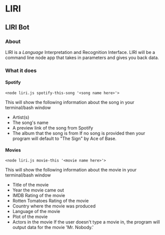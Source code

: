 # LIRI
## LIRI Bot

### About
LIRI is a *Language* Interpretation and Recognition Interface. LIRI will be a command line node app that takes in parameters and gives you back data.

### What it does

#### Spotify
`<node liri.js spotify-this-song '<song name here>'>`

This will show the following information about the song in your terminal/bash window
* Artist(s)
* The song's name
* A preview link of the song from Spotify
* The album that the song is from
If no song is provided then your program will default to "The Sign" by Ace of Base.

#### Movies
`<node liri.js movie-this '<movie name here>'>`

This will show the following information about the movie in your terminal/bash window
* Title of the movie
* Year the movie came out
* IMDB Rating of the movie
* Rotten Tomatoes Rating of the movie
* Country where the movie was produced
* Language of the movie
* Plot of the movie
* Actors in the movie
If the user doesn't type a movie in, the program will output data for the movie 'Mr. Nobody.'
